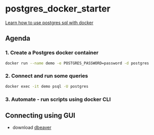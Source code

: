 # postgres_docker_starter

[Learn how to use postgres sql with docker](https://www.youtube.com/watch?v=A8dErdDMqb0)

## Agenda

### 1. Create a Postgres docker container
```bash
docker run --name demo -e POSTGRES_PASSWORD=password -d postgres
```

### 2. Connect and run some queries
```bash
docker exec -it demo psql -U postgres
```
### 3. Automate - run scripts using docker CLI

## Connecting using GUI
- download [dbeaver](https://dbeaver.io/download/)
